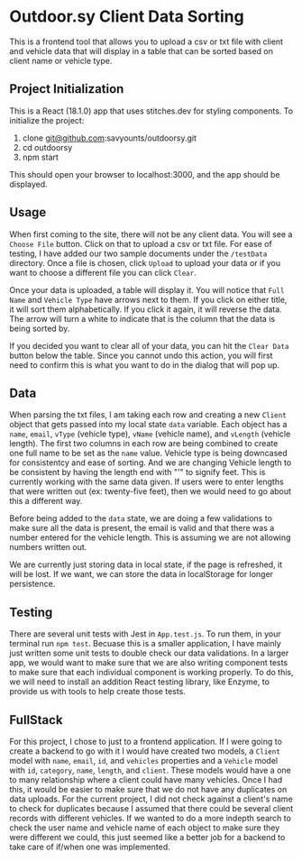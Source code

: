 # Outdoor.sy Client Data Sorting
This is a frontend tool that allows you to upload a csv or txt file with client and vehicle data that will display in a table that can be sorted based on client name or vehicle type.  

## Project Initialization
This is a React (18.1.0) app that uses stitches.dev for styling components. To initialize the project:

1. clone git@github.com:savyounts/outdoorsy.git
2. cd outdoorsy
3. npm start

This should open your browser to localhost:3000, and the app should be displayed.

## Usage
When first coming to the site, there will not be any client data. You will see a `Choose File` button. Click on that to upload a csv or txt file. For ease of testing, I have added our two sample documents under the `/testData` directory. Once a file is chosen, click `Upload` to upload your data or if you want to choose a different file you can click `Clear`.

Once your data is uploaded, a table will display it. You will notice that `Full Name` and `Vehicle Type` have arrows next to them. If you click on either title, it will sort them alphabetically. If you click it again, it will reverse the data. The arrow will turn a white to indicate that is the column that the data is being sorted by.

If you decided you want to clear all of your data, you can hit the `Clear Data` button below the table. Since you cannot undo this action, you will first need to confirm this is what you want to do in the dialog that will pop up.

## Data
When parsing the txt files, I am taking each row and creating a new `Client` object that gets passed into my local state `data` variable. Each object has a `name`, `email`, `vType` (vehicle type), `vName` (vehicle name), and `vLength` (vehicle length). The first two columns in each row are being combined to create one full name to be set as the `name` value. Vehicle type is being downcased for consistentcy and ease of sorting. And we are changing Vehicle length to be consistent by having the length end with "'" to signify feet. This is currently working with the same data given. If users were to enter lengths that were written out (ex: twenty-five feet), then we would need to go about this a different way.

Before being added to the `data` state, we are doing a few validations to make sure all the data is present, the email is valid and that there was a number entered for the vehicle length. This is assuming we are not allowing numbers written out.

We are currently just storing data in local state, if the page is refreshed, it will be lost. If we want, we can store the data in localStorage for longer persistence.

## Testing
There are several unit tests with Jest in `App.test.js`. To run them, in your terminal run `npm test`. Becuase this is a smaller application, I have mainly just written some unit tests to double check our data validations. In a larger app, we would want to make sure that we are also writing component tests to make sure that each individual component is working properly. To do this, we will need to install an addition React testing library, like Enzyme, to provide us with tools to help create those tests. 

## FullStack
For this project, I chose to just to a frontend application. If I were going to create a backend to go with it I would have created two models, a `Client` model with `name`, `email`, `id`, and `vehicles` properties and a `Vehicle` model with `id`, `category`, `name`, `length`, and `client`. These models would have a one to many relationship where a client could have many vehicles. Once I had this, it would be easier to make sure that we do not have any duplicates on data uploads. For the current project, I did not check against a client's name to check for duplicates because I assumed that there could be several client records with different vehicles. If we wanted to do a more indepth search to check the user name and vehicle name of each object to make sure they were different we could, this just seemed like a better job for a backend to take care of if/when one was implemented.
